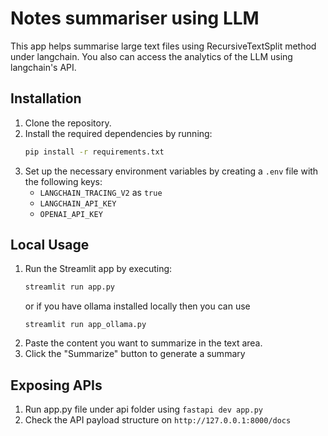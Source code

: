 # Notes summariser using LLM

This app helps summarise large text files using RecursiveTextSplit method under langchain. You also can access the analytics of the LLM using langchain's API. 

## Installation

1. Clone the repository.
2. Install the required dependencies by running:
   ```bash
   pip install -r requirements.txt
   ```
3. Set up the necessary environment variables by creating a `.env` file with the following keys:
   - `LANGCHAIN_TRACING_V2` as `true`
   - `LANGCHAIN_API_KEY`
   - `OPENAI_API_KEY`

## Local Usage

1. Run the Streamlit app by executing:
   ```bash
   streamlit run app.py
   ```
   or if you have ollama installed locally then you can use 
   ```
   streamlit run app_ollama.py
   ```
2. Paste the content you want to summarize in the text area.
3. Click the "Summarize" button to generate a summary

## Exposing APIs

1. Run app.py file under api folder using ``fastapi dev app.py`` 
2. Check the API payload structure on ``http://127.0.0.1:8000/docs`` 


